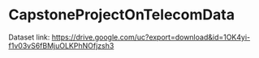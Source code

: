 # CapstoneProjectOnTelecomData

Dataset link:  https://drive.google.com/uc?export=download&id=1OK4yi-f1v03vS6fBMjuOLKPhNOfjzsh3
